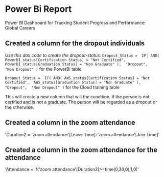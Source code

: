 # Power Bi Report
Power BI Dashboard for Tracking Student Progress and Performance: Global
Careers


## Created a column for the dropout individuals 
_Use this dax code to create the dropout-status_: 
`Dropout_Status = 
IF(
    AND(
        PowerBI_status[Certification Status] = "Not Certified", 
        PowerBI_status[Graduation Status] = "Non Graduate"
    ), 
    "Dropout", 
    "Non Dropout"
)` for the PowerBi table

`Dropout_Status = 
IF(
    AND(
        AWS_status[Certification Status] = "Not Certified", 
        AWS_status[Graduation Status] = "Non Graduate"
    ), 
    "Dropout", 
    "Non Dropout"
)` for the Cloud training table
 

This will create a new column that will the condition, if the person is not certified and is not a graduate.
The person will be regarded as a dropout or the otherwise.

## Created a column in the zoom attendance
'Duration2 = 'zoom attendance'[Leave Time]-'zoom attendance'[Join Time]'

## Created a column in the zoom attendance for the attendance
'Attendance = if('zoom attendance'[Duration2]>=time(0,30,0),1,0)'

